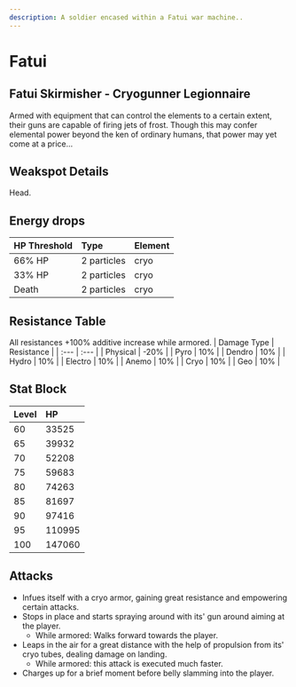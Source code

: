 ```yaml
---
description: A soldier encased within a Fatui war machine..
---
```


# Fatui

## Fatui Skirmisher - Cryogunner Legionnaire

Armed with equipment that can control the elements to a certain extent, their guns are capable of firing jets of frost. Though this may confer elemental power beyond the ken of ordinary humans, that power may yet come at a price...

## Weakspot Details

Head.

## Energy drops

| HP Threshold | Type | Element |
| :--- | :--- | :--- |
| 66% HP | 2 particles | cryo   
| 33% HP | 2 particles | cryo   
| Death | 2 particles | cryo

## Resistance Table

All resistances +100% additive increase while armored.
| Damage Type | Resistance |
| :--- | :--- |
| Physical | -20% |
| Pyro | 10% |
| Dendro | 10% |
| Hydro | 10% |
| Electro | 10% |
| Anemo | 10% |
| Cryo | 10% |
| Geo | 10% |

## Stat Block

| Level | HP |
| :--- | :--- |
| 60 | 33525 |
| 65 | 39932 |
| 70 | 52208 |
| 75 | 59683 |
| 80 | 74263 |
| 85 | 81697 |
| 90 | 97416 |
| 95 | 110995 |
| 100 | 147060 |

## Attacks

* Infues itself with a cryo armor, gaining great resistance and empowering certain attacks.
* Stops in place and starts spraying around with its' gun around aiming at the player.
  * While armored: Walks forward towards the player.
* Leaps in the air for a great distance with the help of propulsion from its'  cryo tubes, dealing damage on landing.
  * While armored: this attack is executed much faster.
* Charges up for a brief moment before belly slamming into the player.
